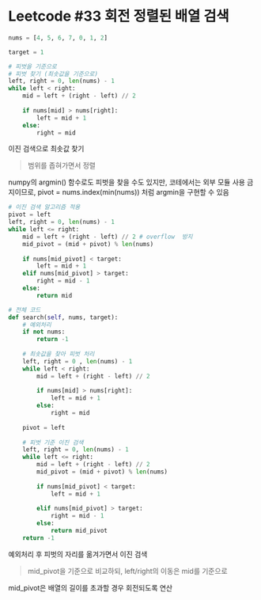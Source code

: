 # **Leetcode #33 회전 정렬된 배열 검색**


```python
nums = [4, 5, 6, 7, 0, 1, 2]
```


```python
target = 1
```


```python
# 피벗을 기준으로 
# 피벗 찾기 (최솟값을 기준으로)
left, right = 0, len(nums) - 1
while left < right:
    mid = left + (right - left) // 2
    
    if nums[mid] > nums[right]:
        left = mid + 1
    else:
        right = mid
```

이진 검색으로 최솟값 찾기
> 범위를 좁혀가면서 정렬   

numpy의 argmin() 함수로도 피벗을 찾을 수도 있지만, 코테에서는 외부 모듈 사용 금지이므로, pivot = nums.index(min(nums)) 처럼 argmin을 구현할 수 있음


```python
# 이진 검색 알고리즘 적용
pivot = left
left, right = 0, len(nums) - 1
while left <= right:
    mid = left + (right - left) // 2 # overflow  방지
    mid_pivot = (mid + pivot) % len(nums)
    
    if nums[mid_pivot] < target:
        left = mid + 1
    elif nums[mid_pivot] > target:
        right = mid - 1
    else:
        return mid
```


```python
# 전체 코드
def search(self, nums, target):
    # 예외처리
    if not nums:
        return -1
    
    # 최솟값을 찾아 피벗 처리
    left, right = 0 , len(nums) - 1
    while left < right:
        mid = left + (right - left) // 2
        
        if nums[mid] > nums[right]:
            left = mid + 1
        else:
            right = mid
    
    pivot = left
    
    # 피벗 기준 이진 검색
    left, right = 0, len(nums) - 1
    while left <= right:
        mid = left + (right - left) // 2
        mid_pivot = (mid + pivot) % len(nums)
        
        if nums[mid_pivot] < target:
            left = mid + 1
        
        elif nums[mid_pivot] > target:
            right = mid - 1
        else:
            return mid_pivot
    return -1
```

예외처리 후 피벗의 자리를 옮겨가면서 이진 검색    
> mid_pivot을 기준으로 비교하되, left/right의 이동은 mid를 기준으로   

mid_pivot은 배열의 길이를 초과할 경우 회전되도록 연산   



```python

```
